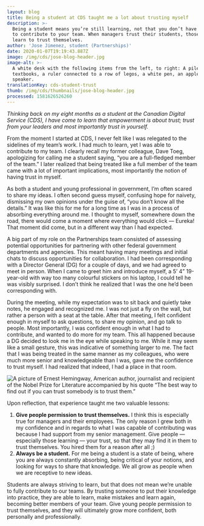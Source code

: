 ```yaml
---
layout: blog
title: Being a student at CDS taught me a lot about trusting myself
description: >-
  Being a student means you’re still learning, not that you don’t have something
  to contribute to your team. When managers trust their students, those students
  learn to trust themselves.
author: 'Jose Jimenez, student (Partnerships)'
date: 2020-01-07T19:19:43.887Z
image: /img/cds/jose-blog-header.jpg
image-alt: >-
  A white desk with the following items from the left, to right: A pile of
  textbooks, a ruler connected to a row of legos, a white pen, an apple and a
  speaker.
translationKey: cds-student-trust
thumb: /img/cds/thumbnails/jose-blog-header.jpg
processed: 1581626526260
---
```

_Thinking back on my eight months as a student at the Canadian Digital Service (CDS), I have come to learn that empowerment is about trust; trust from your leaders and most importantly trust in yourself._

From the moment I started at CDS, I never felt like I was relegated to the sidelines of my team’s work. I had much to learn, yet I was able to contribute to my team. I clearly recall my former colleague, Dave Toeg, apologizing for calling me a student saying, “you are a full-fledged member of the team.” I later realized that being treated like a full member of the team came with a lot of important implications, most importantly the notion of having trust in myself. 

As both a student and young professional in government, I’m often scared to share my ideas. I often second guess myself, confusing hope for naivety, dismissing my own opinions under the guise of, “you don’t know all the details.” It was like this for me for a long time as I was in a process of absorbing everything around me. I thought to myself, somewhere down the road, there would come a moment where everything would click — Eureka! That moment did come, but in a different way than I had expected. 

A big part of my role on the Partnerships team consisted of assessing potential opportunities for partnering with other federal government departments and agencies. This meant having many meetings and initial chats to discuss opportunities for collaboration. I had been corresponding with a Director General (DG) for a couple of days, and we had agreed to meet in person. When I came to greet him and introduce myself, a 5’ 4” 19-year-old with way too many colourful stickers on his laptop, I could tell he was visibly surprised. I don’t think he realized that I was the one he’d been corresponding with. 

During the meeting, while my expectation was to sit back and quietly take notes, he engaged and recognized me. I was not just a fly on the wall, but rather a person with a seat at the table. After that meeting, I felt confident enough in myself to ask questions, to share my opinion, and go talk to people. Most importantly, I was confident enough in what I had to contribute, and wanted to do more for my team. This all happened because a DG decided to look me in the eye while speaking to me. While it may seem like a small gesture, this was indicative of something larger to me. The fact that I was being treated in the same manner as my colleagues, who were much more senior and knowledgeable than I was, gave me the confidence to trust myself. I had realized that indeed, I had a place in that room. 

![A picture of Ernest Hemingway, American author, journalist and recipient of the Nobel Prize for Literature accompanied by his quote “The best way to find out if you can trust somebody is to trust them.”](https://de2an9clyit2x.cloudfront.net/hemingway_en_5607aa16d5.jpg)

Upon reflection, that experience taught me two valuable lessons:

1. **Give people permission to trust themselves.** I think this is especially true for managers and their employees. The only reason I grew both in my confidence and in regards to what I was capable of contributing was because I had support from my senior management. Give people — especially those learning — your trust, so that they may find it in them to trust themselves. You hired them for a reason after all ;) 
2. **Always be a student.** For me being a student is a state of being, where you are always constantly absorbing, being critical of your notions, and looking for ways to share that knowledge. We all grow as people when we are receptive to new ideas.

Students are always striving to learn, but that does not mean we’re unable to fully contribute to our teams. By trusting someone to put their knowledge into practice, they are able to learn, make mistakes and learn again, becoming better members of your team. Give young people permission to trust themselves, and they will ultimately grow more confident, both personally and professionally.


